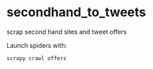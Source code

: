 # secondhand_to_tweets
scrap second hand sites and tweet offers

Launch spiders with:

```
scrapy crawl offers
```
